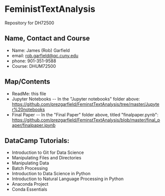 # FeministTextAnalysis
Repository for DH72500

## Name, Contact and Course
- Name: James (Rob) Garfield
- email: rob.garfield@qc.cuny.edu
- phone: 901-351-9588
- Course: DHUM72500

## Map/Contents
* ReadMe: this file
* Jupyter Notebooks -- In the "Jupyter notebooks" folder above: https://github.com/prezgarfield/FeminstTextAnalysis/tree/master/Jupyter%20notebooks
* Final Paper -- In the "Final Paper" folder above, titled "finalpaper.pynb": https://github.com/prezgarfield/FeminstTextAnalysis/blob/master/final_paper/finalpaper.ipynb

## DataCamp Tutorials:
* Introduction to Git for Data Science
* Manipulating Files and Directories
* Manipulating Data
* Batch Processing
* Introduction to Data Science in Python
* Introduction to Natural Language Processing in Python
* Anaconda Project
* Conda Essentials
